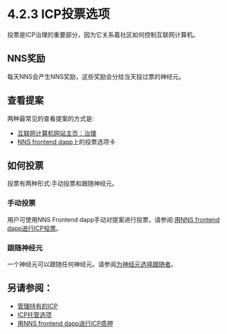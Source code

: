# 4.2.3 ICP投票选项
投票是ICP治理的重要部分，因为它关系着社区如何控制互联网计算机。

## NNS奖励
每天NNS会产生NNS奖励，这些奖励会分给当天投过票的神经元。

## 查看提案
两种最常见的查看提案的方式是:
* [互联网计算机网站主页：治理](https://dashboard.internetcomputer.org/governance)
* [NNS frontend dapp](https://nns.ic0.app/#/accounts)上的投票选项卡

## 如何投票 
投票有两种形式:手动投票和跟随神经元。
### 手动投票
用户可使用NNS Frontend dapp手动对提案进行投票，请参阅:[用NNS frontend dapp进行ICP投票](https://wiki.internetcomputer.org/wiki/ICP_voting_with_NNS_frontend_dapp)。 

### 跟随神经元  
一个神经元可以跟随任何神经元。请参阅[为神经元选择跟随者](https://wiki.internetcomputer.org/wiki/Editing_following_for_neurons)。

## 另请参阅：
* [管理持有的ICP](管理持有的ICP.md)
* [ICP托管选项](托管选项.md)
* [用NNS frontend dapp进行ICP质押](https://wiki.internetcomputer.org/wiki/ICP_staking_with_NNS_frontend_dapp)
